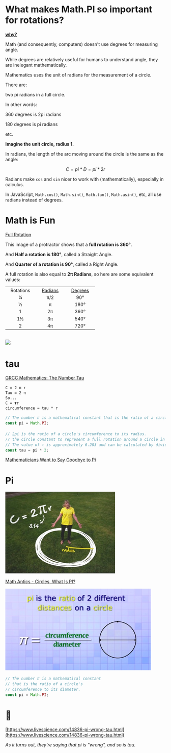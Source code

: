 # What makes Math.PI so important for rotations?

**[why?](https://scriptinghelpers.org/questions/16244/what-makes-mathpi-so-important-for-rotations-etc)**

Math (and consequently, computers) doesn't use degrees for measuring angle.

While degrees are relatively useful for humans to understand angle, they are inelegant mathematically.

Mathematics uses the unit of radians for the measurement of a circle.

There are:

two pi radians in a full circle.

In other words:

360 degrees is 2pi radians

180 degrees is pi radians

etc.

**Imagine the unit circle, radius 1.**

In radians, the length of the arc moving around the circle is the same as the angle:

```math
C = pi * D = pi * 2r
```

Radians make `cos` and `sin` nicer to work with (mathematically), especially in calculus.

In JavaScript, `Math.cos()`, `Math.sin()`, `Math.tan()`, `Math.asin()`, etc, all use radians instead of degrees.

# Math is Fun

[Full Rotation](https://www.mathsisfun.com/geometry/full-rotation.html)

This image of a protractor shows that a **full rotation is 360°**.

And **Half a rotation is 180°**, called a Straight Angle.

And **Quarter of a rotation is 90°**, called a Right Angle.

A full rotation is also equal to **2π Radians**, so here are some equivalent values:

<table style="border: 0; margin:auto;">
          <tbody>
<tr style="text-align:center;">
            <td style="width:80px;">Rotations</td>
            <td style="width:80px;"><a href="radians.html">Radians</a></td>
            <td style="width:80px;"><a href="degrees.html">Degrees</a></td>
          </tr>
          <tr style="text-align:center;">
            <td>¼</td>
            <td><span class="times">π</span>/2</td>
            <td>90°</td>
          </tr>
          <tr style="text-align:center;">
            <td>½</td>
            <td><span class="times">π</span></td>
            <td>180°</td>
          </tr>
          <tr style="text-align:center;">
            <td>1</td>
            <td>2<span class="times">π</span></td>
            <td>360°</td>
          </tr>
          <tr style="text-align:center;">
            <td>1½</td>
            <td>3<span class="times">π</span></td>
            <td>540°</td>
          </tr>
          <tr style="text-align:center;">
            <td>2</td>
            <td>4<span class="times">π</span></td>
            <td>720°</td>
          </tr>
        </tbody></table>

<br>

![](https://www.mathsisfun.com/geometry/images/radian-circle.svg)


# tau

[GRCC Mathematics: The Number Tau](https://youtu.be/8hqLV9Qao6Y)

```text
C = 2 π r
Tau = 2 π
So...
C = 𝛕r
circumference = tau * r
```

```js
// The number π is a mathematical constant that is the ratio of a circle's circumference to its diameter.
const pi = Math.PI;

// 2pi is the ratio of a circle's circumference to its radius.
// the circle constant to represent a full rotation around a circle in radians
// The value of τ is approximately 6.283 and can be calculated by dividing any circle's circumference by its radius.
const tau = pi * 2;
```

[Mathematicians Want to Say Goodbye to Pi](https://www.livescience.com/14836-pi-wrong-tau.html)

# Pi

![Grand Rapids Community College](img/GRCCtv.jpg)

[Math Antics - Circles, What Is PI?](https://youtu.be/cC0fZ_lkFpQ)

![mathemaniacs](img/mathantics.jpg)

```js
// The number π is a mathematical constant 
// that is the ratio of a circle's 
// circumference to its diameter.
const pi = Math.PI;
```

# 🧐

[https://www.livescience.com/14836-pi-wrong-tau.html](https://www.livescience.com/14836-pi-wrong-tau.html)

*As it turns out, they're saying that pi is "wrong", and so is tau.*
